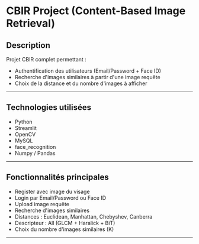 # CBIR Project (Content-Based Image Retrieval)

## Description
Projet CBIR complet permettant :
- Authentification des utilisateurs (Email/Password + Face ID)
- Recherche d'images similaires à partir d'une image requête
- Choix de la distance et du nombre d'images à afficher

---

## Technologies utilisées
- Python
- Streamlit
- OpenCV
- MySQL
- face_recognition
- Numpy / Pandas

---

## Fonctionnalités principales
- Register avec image du visage
- Login par Email/Password ou Face ID
- Upload image requête
- Recherche d'images similaires
- Distances : Euclidean, Manhattan, Chebyshev, Canberra
- Descripteur : All (GLCM + Haralick + BiT)
- Choix du nombre d'images similaires (K)

---
